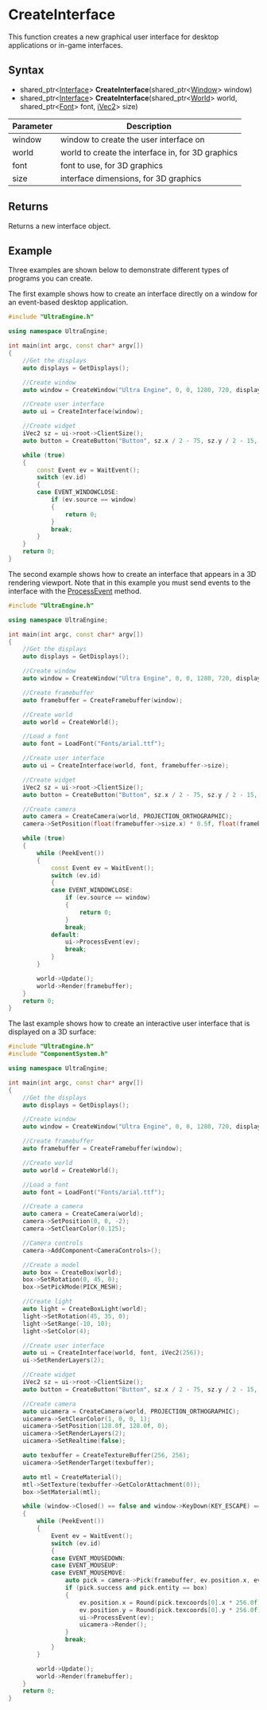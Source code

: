 # CreateInterface

This function creates a new graphical user interface for desktop applications or in-game interfaces.

## Syntax

- shared_ptr<[Interface](Interface.md)\> **CreateInterface**(shared_ptr<[Window](Window.md)\> window)
- shared_ptr<[Interface](Interface.md)\> **CreateInterface**(shared_ptr<[World](World.md)\> world, shared_ptr<[Font](Font.md)\> font, [iVec2](iVec2.md)\> size)

| Parameter | Description |
| --- | --- |
| window | window to create the user interface on |
| world | world to create the interface in, for 3D graphics |
| font | font to use, for 3D graphics |
| size | interface dimensions, for 3D graphics |

## Returns

Returns a new interface object.

## Example

Three examples are shown below to demonstrate different types of programs you can create.

The first example shows how to create an interface directly on a window for an event-based desktop application.

```c++
#include "UltraEngine.h"

using namespace UltraEngine;

int main(int argc, const char* argv[])
{
    //Get the displays
    auto displays = GetDisplays();

    //Create window
    auto window = CreateWindow("Ultra Engine", 0, 0, 1280, 720, displays[0]);

    //Create user interface
    auto ui = CreateInterface(window);

    //Create widget
    iVec2 sz = ui->root->ClientSize();
    auto button = CreateButton("Button", sz.x / 2 - 75, sz.y / 2 - 15, 150, 30, ui->root);

    while (true)
    {
        const Event ev = WaitEvent();
        switch (ev.id)
        {
        case EVENT_WINDOWCLOSE:
            if (ev.source == window)
            {
                return 0;
            }
            break;
        }
    }
    return 0;
}
```

The second example shows how to create an interface that appears in a 3D rendering viewport. Note that in this example you must send events to the interface with the [ProcessEvent](Interface_ProcessEvent.md) method.

```c++
#include "UltraEngine.h"

using namespace UltraEngine;

int main(int argc, const char* argv[])
{
    //Get the displays
    auto displays = GetDisplays();

    //Create window
    auto window = CreateWindow("Ultra Engine", 0, 0, 1280, 720, displays[0]);

    //Create framebuffer
    auto framebuffer = CreateFramebuffer(window);

    //Create world
    auto world = CreateWorld();

    //Load a font
    auto font = LoadFont("Fonts/arial.ttf");

    //Create user interface
    auto ui = CreateInterface(world, font, framebuffer->size);

    //Create widget
    iVec2 sz = ui->root->ClientSize();
    auto button = CreateButton("Button", sz.x / 2 - 75, sz.y / 2 - 15, 150, 30, ui->root);

    //Create camera
    auto camera = CreateCamera(world, PROJECTION_ORTHOGRAPHIC);
    camera->SetPosition(float(framebuffer->size.x) * 0.5f, float(framebuffer->size.y) * 0.5f, 0);

    while (true)
    {
        while (PeekEvent())
        {
            const Event ev = WaitEvent();
            switch (ev.id)
            {
            case EVENT_WINDOWCLOSE:
                if (ev.source == window)
                {
                    return 0;
                }
                break;
            default:
                ui->ProcessEvent(ev);
                break;
            }
        }

        world->Update();
        world->Render(framebuffer);
    }
    return 0;
}
```

The last example shows how to create an interactive user interface that is displayed on a 3D surface:

```c++
#include "UltraEngine.h"
#include "ComponentSystem.h"

using namespace UltraEngine;

int main(int argc, const char* argv[])
{
    //Get the displays
    auto displays = GetDisplays();

    //Create window
    auto window = CreateWindow("Ultra Engine", 0, 0, 1280, 720, displays[0]);

    //Create framebuffer
    auto framebuffer = CreateFramebuffer(window);

    //Create world
    auto world = CreateWorld();

    //Load a font
    auto font = LoadFont("Fonts/arial.ttf");

    //Create a camera
    auto camera = CreateCamera(world);
    camera->SetPosition(0, 0, -2);
    camera->SetClearColor(0.125);

    //Camera controls
    camera->AddComponent<CameraControls>();

    //Create a model
    auto box = CreateBox(world);
    box->SetRotation(0, 45, 0);
    box->SetPickMode(PICK_MESH);

    //Create light
    auto light = CreateBoxLight(world);
    light->SetRotation(45, 35, 0);
    light->SetRange(-10, 10);
    light->SetColor(4);

    //Create user interface
    auto ui = CreateInterface(world, font, iVec2(256));
    ui->SetRenderLayers(2);

    //Create widget
    iVec2 sz = ui->root->ClientSize();
    auto button = CreateButton("Button", sz.x / 2 - 75, sz.y / 2 - 15, 150, 30, ui->root);

    //Create camera
    auto uicamera = CreateCamera(world, PROJECTION_ORTHOGRAPHIC);
    uicamera->SetClearColor(1, 0, 0, 1);
    uicamera->SetPosition(128.0f, 128.0f, 0);
    uicamera->SetRenderLayers(2);
    uicamera->SetRealtime(false);

    auto texbuffer = CreateTextureBuffer(256, 256);
    uicamera->SetRenderTarget(texbuffer);

    auto mtl = CreateMaterial();
    mtl->SetTexture(texbuffer->GetColorAttachment(0));
    box->SetMaterial(mtl);

    while (window->Closed() == false and window->KeyDown(KEY_ESCAPE) == false)
    {
        while (PeekEvent())
        {
            Event ev = WaitEvent();
            switch (ev.id)
            {
            case EVENT_MOUSEDOWN:
            case EVENT_MOUSEUP:
            case EVENT_MOUSEMOVE:
                auto pick = camera->Pick(framebuffer, ev.position.x, ev.position.y, 0, true);
                if (pick.success and pick.entity == box)
                {
                    ev.position.x = Round(pick.texcoords[0].x * 256.0f);
                    ev.position.y = Round(pick.texcoords[0].y * 256.0f);
                    ui->ProcessEvent(ev);
                    uicamera->Render();
                }
                break;
            }
        }

        world->Update();
        world->Render(framebuffer);
    }
    return 0;
}
```
